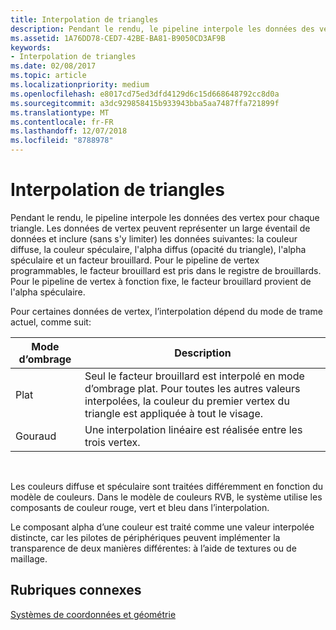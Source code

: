 ```yaml
---
title: Interpolation de triangles
description: Pendant le rendu, le pipeline interpole les données des vertex pour chaque triangle.
ms.assetid: 1A76DD78-CED7-42BE-BA81-B9050CD3AF9B
keywords:
- Interpolation de triangles
ms.date: 02/08/2017
ms.topic: article
ms.localizationpriority: medium
ms.openlocfilehash: e8017cd75ed3dfd4129d6c15d668648792cc8d0a
ms.sourcegitcommit: a3dc929858415b933943bba5aa7487ffa721899f
ms.translationtype: MT
ms.contentlocale: fr-FR
ms.lasthandoff: 12/07/2018
ms.locfileid: "8788978"
---
```

# <a name="triangle-interpolation"></a>Interpolation de triangles


Pendant le rendu, le pipeline interpole les données des vertex pour chaque triangle. Les données de vertex peuvent représenter un large éventail de données et inclure (sans s'y limiter) les données suivantes: la couleur diffuse, la couleur spéculaire, l'alpha diffus (opacité du triangle), l'alpha spéculaire et un facteur brouillard. Pour le pipeline de vertex programmables, le facteur brouillard est pris dans le registre de brouillards. Pour le pipeline de vertex à fonction fixe, le facteur brouillard provient de l'alpha spéculaire.

Pour certaines données de vertex, l’interpolation dépend du mode de trame actuel, comme suit:

| Mode d’ombrage | Description                                                                                                                                                                 |
|--------------|-----------------------------------------------------------------------------------------------------------------------------------------------------------------------------|
| Plat         | Seul le facteur brouillard est interpolé en mode d’ombrage plat. Pour toutes les autres valeurs interpolées, la couleur du premier vertex du triangle est appliquée à tout le visage. |
| Gouraud      | Une interpolation linéaire est réalisée entre les trois vertex.                                                                                                               |

 

Les couleurs diffuse et spéculaire sont traitées différemment en fonction du modèle de couleurs. Dans le modèle de couleurs RVB, le système utilise les composants de couleur rouge, vert et bleu dans l’interpolation.

Le composant alpha d’une couleur est traité comme une valeur interpolée distincte, car les pilotes de périphériques peuvent implémenter la transparence de deux manières différentes: à l’aide de textures ou de maillage.

## <a name="span-idrelated-topicsspanrelated-topics"></a><span id="related-topics"></span>Rubriques connexes


[Systèmes de coordonnées et géométrie](coordinate-systems-and-geometry.md)

 

 




